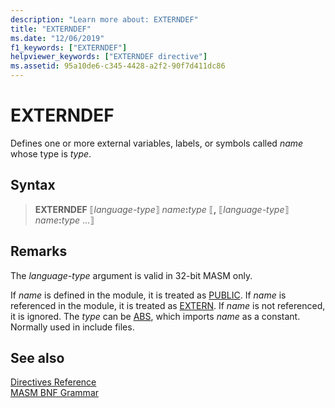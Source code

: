 ```yaml
---
description: "Learn more about: EXTERNDEF"
title: "EXTERNDEF"
ms.date: "12/06/2019"
f1_keywords: ["EXTERNDEF"]
helpviewer_keywords: ["EXTERNDEF directive"]
ms.assetid: 95a10de6-c345-4428-a2f2-90f7d411dc86
---
```

# EXTERNDEF

Defines one or more external variables, labels, or symbols called *name* whose type is *type*.

## Syntax

> **EXTERNDEF** ⟦*language-type*⟧ *name*__:__*type* ⟦__,__ ⟦*language-type*⟧ *name*__:__*type* ...⟧

## Remarks

The *language-type* argument is valid in 32-bit MASM only.

If *name* is defined in the module, it is treated as [PUBLIC](public-masm.md). If *name* is referenced in the module, it is treated as [EXTERN](extern-masm.md). If *name* is not referenced, it is ignored. The *type* can be [ABS](operator-abs.md), which imports *name* as a constant. Normally used in include files.

## See also

[Directives Reference](directives-reference.md)\
[MASM BNF Grammar](masm-bnf-grammar.md)

